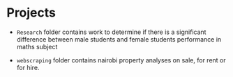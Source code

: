 # Projects

* `Research` folder contains work to determine if there is a significant difference between male students and female students performance in maths subject

* `webscraping` folder contains nairobi property analyses on sale, for rent or for hire.
